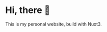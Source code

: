 # Hi, there 🥳

This is my personal website, build with Nuxt3.

<!-- Welcome to clone and fork it to learn.

And you can visit [iceywu.top](http://iceywu.top) online.

If you think it's good, can you give me a star 🌟? -->


<!-- # Activity -->

<!-- ![Alt](https://repobeats.axiom.co/api/embed/97840bd668db10f4af44102c3bff2b93b2917fca.svg "Repobeats analytics image") -->
